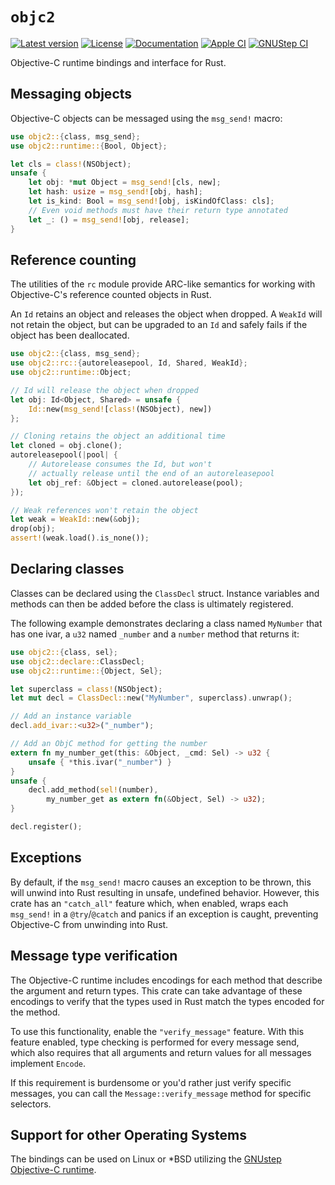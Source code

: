 # `objc2`

[![Latest version](https://badgen.net/crates/v/objc2)](https://crates.io/crates/objc2)
[![License](https://badgen.net/badge/license/MIT/blue)](../LICENSE.txt)
[![Documentation](https://docs.rs/objc2/badge.svg)](https://docs.rs/objc2/)
[![Apple CI](https://github.com/madsmtm/objc2/actions/workflows/apple.yml/badge.svg)](https://github.com/madsmtm/objc2/actions/workflows/apple.yml)
[![GNUStep CI](https://github.com/madsmtm/objc2/actions/workflows/gnustep.yml/badge.svg)](https://github.com/madsmtm/objc2/actions/workflows/gnustep.yml)

Objective-C runtime bindings and interface for Rust.

## Messaging objects

Objective-C objects can be messaged using the `msg_send!` macro:

```rust , no_run
use objc2::{class, msg_send};
use objc2::runtime::{Bool, Object};

let cls = class!(NSObject);
unsafe {
    let obj: *mut Object = msg_send![cls, new];
    let hash: usize = msg_send![obj, hash];
    let is_kind: Bool = msg_send![obj, isKindOfClass: cls];
    // Even void methods must have their return type annotated
    let _: () = msg_send![obj, release];
}
```

## Reference counting

The utilities of the `rc` module provide ARC-like semantics for working with
Objective-C's reference counted objects in Rust.

An `Id` retains an object and releases the object when dropped.
A `WeakId` will not retain the object, but can be upgraded to an `Id` and
safely fails if the object has been deallocated.

```rust , no_run
use objc2::{class, msg_send};
use objc2::rc::{autoreleasepool, Id, Shared, WeakId};
use objc2::runtime::Object;

// Id will release the object when dropped
let obj: Id<Object, Shared> = unsafe {
    Id::new(msg_send![class!(NSObject), new])
};

// Cloning retains the object an additional time
let cloned = obj.clone();
autoreleasepool(|pool| {
    // Autorelease consumes the Id, but won't
    // actually release until the end of an autoreleasepool
    let obj_ref: &Object = cloned.autorelease(pool);
});

// Weak references won't retain the object
let weak = WeakId::new(&obj);
drop(obj);
assert!(weak.load().is_none());
```

## Declaring classes

Classes can be declared using the `ClassDecl` struct. Instance variables and
methods can then be added before the class is ultimately registered.

The following example demonstrates declaring a class named `MyNumber` that has
one ivar, a `u32` named `_number` and a `number` method that returns it:

```rust , no_run
use objc2::{class, sel};
use objc2::declare::ClassDecl;
use objc2::runtime::{Object, Sel};

let superclass = class!(NSObject);
let mut decl = ClassDecl::new("MyNumber", superclass).unwrap();

// Add an instance variable
decl.add_ivar::<u32>("_number");

// Add an ObjC method for getting the number
extern fn my_number_get(this: &Object, _cmd: Sel) -> u32 {
    unsafe { *this.ivar("_number") }
}
unsafe {
    decl.add_method(sel!(number),
        my_number_get as extern fn(&Object, Sel) -> u32);
}

decl.register();
```

## Exceptions

By default, if the `msg_send!` macro causes an exception to be thrown, this
will unwind into Rust resulting in unsafe, undefined behavior.
However, this crate has an `"catch_all"` feature which, when enabled, wraps
each `msg_send!` in a `@try`/`@catch` and panics if an exception is caught,
preventing Objective-C from unwinding into Rust.

## Message type verification

The Objective-C runtime includes encodings for each method that describe the
argument and return types. This crate can take advantage of these encodings to
verify that the types used in Rust match the types encoded for the method.

To use this functionality, enable the `"verify_message"` feature.
With this feature enabled, type checking is performed for every message send,
which also requires that all arguments and return values for all messages
implement `Encode`.

If this requirement is burdensome or you'd rather just verify specific messages,
you can call the `Message::verify_message` method for specific selectors.

## Support for other Operating Systems

The bindings can be used on Linux or *BSD utilizing the
[GNUstep Objective-C runtime](https://www.github.com/gnustep/libobjc2).
